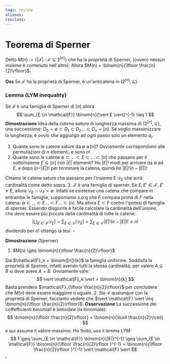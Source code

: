 ```yaml
---
tags: review
aliases:
cssclass:
---
```

 
# Teorema di Sperner

Detto $M(n) := \{\vert \mathcal{F} \vert \;:\; \mathcal{F} \subseteq 2^{[n]} \}$ che ha la proprietà di Sperner, (ovvero nessun insieme è contenuto nell'altro). Allora $M(n) = \binom{n}{\lfloor \frac{n}{2}\rfloor}$.

**Oss** Se $\mathcal{F}$ ha la proprietà di Sperner, è un'anticatena in $(2^{[n]}, \subseteq)$.

### Lemma (LYM inequality)

Se $\mathcal{F}$ è una famiglia di Sperner di $[n]$ allora 
$$
\sum_{E \in \mathcal{F}} \binom{n}{\vert E \vert}^{-1} \leq 1
$$
**Dimostrazione**
Idea della _catena satura_ di lunghezza massima di $(2^{[n]}, \subseteq)$, una successione: $D_0 = \emptyset \subset D_1 \subset D_2 \dots \subset D_n = [n]$. Se voglio massimizzare la lunghezza, è ovvio che aggiungo ad ogni passo solo un elemento $a_i$.
1. Quante sono le catene sature da $\emptyset$ a $[n]$? Ovviamente corrispondono alle permutazioni di $n$ elementi, e sono $n!$
2. Quante sono le catene $\emptyset \subset \dots \subset E \subset \dots \subset [n]$ che passano per il sottoinsieme $E \subseteq [n]$ con $\vert E\vert$ elementi? Ho $\vert E \vert !$ modi per arrivare da $\emptyset$ ad $E$, e dopo $(n-\vert E \vert )!$ per terminare la catena, quindi ho $|E|!(n-|E|)!$ 

Chiamo le catene sature che passano per l'insieme $E$ $\mathcal{D}_E$ che avrà cardinalità come detto sopra.
3. $\mathcal{F}$ è una famiglia di sperner. Se $E,E' \in \mathcal{F}$, $E'\neq E$, allora $\mathcal{D}_E \cap \mathcal{D}_F = \emptyset$.
Infatti se esistesse una catena che compare in entrambe le famiglie, supponiamo s.p.g che $E$ compaia prima di $F$ nella catena: $\emptyset \subset \dots \subset E \dots \subset F \dots \subset [n]$. Ma allora $E \subset F$ contro l'ipotesi di famiglia di sperner.
Essendo disgiunte è facile calcolare la cardinalità dell'unione, che deve essere più piccola della cardinalità di tutte le catene:
$$
\left\vert \bigcup_{E\in \mathcal{F}} \mathcal{D}_E \right\vert = \sum_{E \in \mathcal{F}} \vert \mathcal{D}_E \vert = \sum_{E \in \mathcal{F}} |E|!(n-|E|)! \leq n!
$$
dividendo per $n!$ ottengo la tesi. $\square$

**Dimostrazione** (Sperner)

1. $M(n) \geq \binom{n}{\lfloor \frac{n}{2}\rfloor}$

Sia $\mathcal{F}_k = \binom{[n]}{k}$ la famiglia uniforme.  Soddisfa la proprietà di Sperner, infatti avendo tutti la stessa cardinalità, per valere $A \subseteq B$ si deve avere $A=B$. Ovviamente vale:
$$
\vert \mathcal{F}_k \vert = \binom{n}{k}
$$
Basta prendere $\mathcal{F}_{\lfloor \frac{n}{2}\rfloor}$ per concludere che $M(n)$ deve essere maggiore o uguale.
2. Sia $\mathcal{F}$ qualunque con la proprietà di Sperner, facciamo vedere che $\vert \mathcal{F} \vert \leq \binom{n}{\lfloor \frac{n}{2}\rfloor}$.
**Osservazione** La successione dei coffefficienti binomiali è bimodale (la binomiale):
$$
\binom{n}{\lfloor \frac{n}{2}\rfloor} = \binom{n}{\lceil \frac{n}{2}\rceil}
$$
e qui assume il valore massimo. Ho finito, uso il lemma LYM:
$$
1 \geq \sum_{E \in \mathcal{F}} \binom{n}{|E|}^{-1} \geq \sum_{E \in \mathcal{F}} \binom{n}{\lfloor \frac{n}{2}\rfloor }^{-1} = \binom{n}{\lfloor \frac{n}{2}\rfloor }^{-1} \vert \mathcal{F} \vert
$$
$\square$
